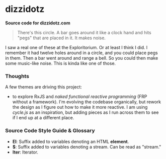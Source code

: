 # dizzidotz

__Source code for dizzidotz.com__

> There's this circle. 
> A bar goes around it like a clock hand and hits "pegs" that are placed in it. 
> It makes noise.

I saw a real one of these at the Exploritorium. Or at least I think I did. I remember it had twelve holes 
around in a circle, and you could place pegs in them. Then a bar went around and range a bell. 
So you could then make some music-like noise. This is kinda like one of those.


### Thoughts

A few themes are driving this project:

  * to explore RxJS and _naked functional reactive programming_ (FRP without a framework). I'm evolving the codebase organically, but rework the design as I figure out how to make it more reactive. I am using *cycle.js* as an inspiration, but adding pieces as I run across them to see if I end up at a different place.

### Source Code Style Guide & Glossary

  * **El**: Suffix added to variables denoting an HTML **element**.
  * **$**: Suffix added to variables denoting a stream. Can be read as "stream."
  * **Iter**: Iterator.